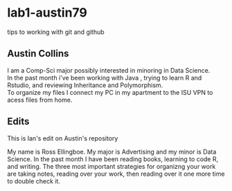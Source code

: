 # lab1-austin79
tips to working with git and github

## Austin Collins
I am a Comp-Sci major possibly interested in minoring in Data Science.  
In the past month i've been working with Java , trying to learn R and Rstudio, and reviewing Inheritance and Polymorphism.  
To organize my files I connect my PC in my apartment to the ISU VPN to acess files from home.   

## Edits 
This is Ian's edit on Austin's repository 

My name is Ross Ellingboe.
My major is Advertising and my minor is Data Science. 
In the past month I have been reading books, learning to code R, and writing. 
The three most important strategies for organizng your work are taking notes, reading over your work, then reading over it one more time to double check it. 
